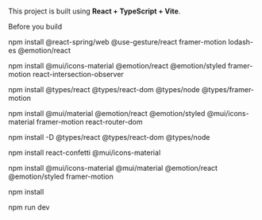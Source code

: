 #

This project is built using **React + TypeScript + Vite**.

Before you build 

npm install @react-spring/web @use-gesture/react framer-motion lodash-es @emotion/react

npm install @mui/icons-material @emotion/react @emotion/styled framer-motion react-intersection-observer

npm install @types/react @types/react-dom @types/node @types/framer-motion

npm install @mui/material @emotion/react @emotion/styled @mui/icons-material framer-motion react-router-dom

npm install -D @types/react @types/react-dom @types/node

npm install react-confetti @mui/icons-material

npm install @mui/icons-material @mui/material @emotion/react @emotion/styled framer-motion

npm install

npm run dev
